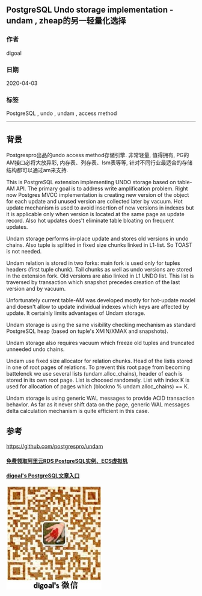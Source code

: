## PostgreSQL Undo storage implementation - undam , zheap的另一轻量化选择  
  
### 作者  
digoal  
  
### 日期  
2020-04-03  
  
### 标签  
PostgreSQL , undo , undam , access method  
  
----  
  
## 背景  
Postgrespro出品的undo access method存储引擎. 非常轻量, 值得拥有, PG的AM接口必将大放异彩, 内存表、列存表、lsm表等等, 针对不同行业最适合的存储结构都可以通过am来支持.   
  
This is PostgreSQL extension implementing UNDO storage based on table-AM API. The primary goal is to address write amplification problem. Right now Postgres MVCC implementation is creating new version of the object for each update and unused version are collected later by vacuum. Hot update mechanism is used to avoid insertion of new versions in indexes but it is applicable only when version is located at the same page as update record. Also hot updates does't eliminate table bloating on frequent updates.  
  
Undam storage performs in-place update and stores old versions in undo chains. Also tuple is splitted in fixed size chunks linked in L1-list. So TOAST is not needed.  
  
Undam relation is stored in two forks: main fork is used only for tuples headers (first tuple chunk). Tail chunks as well as undo versions are stored in the extension fork. Old versions are also linked in L1 UNDO list. This list is traversed by transaction which snapshot precedes creation of the last version and by vacuum.  
  
Unfortunately current table-AM was developed mostly for hot-update model and doesn't allow to update individual indexes which keys are affected by update. It certainly limits advantages of Undam storage.  
  
Undam storage is using the same visibility checking mechanism as standard PostgreSQL heap (based on tuple's XMIN/XMAX and snapshots).  
  
Undam storage also requires vacuum which freeze old tuples and truncated unneeded undo chains.  
  
Undam use fixed size allocator for relation chunks. Head of the listis stored in one of root pages of relations. To prevent this root page from becoming battelenck we use several lists (undam.alloc_chains), header of each is stored in its own root page. List is choosed randomely. List with index K is used for allocation of pages which (blockno % undam.alloc_chains) == K.  
  
Undam storage is using generic WAL messages to provide ACID transaction behavior. As far as it never shift data on the page, generic WAL messages delta calculation mechanism is quite efficient in this case.  
  
## 参考  
https://github.com/postgrespro/undam  
  
  
  
#### [免费领取阿里云RDS PostgreSQL实例、ECS虚拟机](https://www.aliyun.com/database/postgresqlactivity "57258f76c37864c6e6d23383d05714ea")
  
  
#### [digoal's PostgreSQL文章入口](https://github.com/digoal/blog/blob/master/README.md "22709685feb7cab07d30f30387f0a9ae")
  
  
![digoal's weixin](../pic/digoal_weixin.jpg "f7ad92eeba24523fd47a6e1a0e691b59")
  
